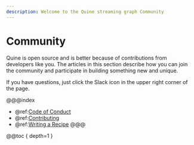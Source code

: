 ```yaml
---
description: Welcome to the Quine streaming graph Community
---
```

# Community

Quine is open source and is better because of contributions from developers like you. The articles in this section describe how you can join the community and participate in building something new and unique.

If you have questions, just click the Slack icon in the upper right corner of the page.

@@@index
* @ref:[Code of Conduct](code-of-conduct.md)
* @ref:[Contributing](contributing.md)
* @ref:[Writing a Recipe](writing-a-recipe.md)
@@@

@@toc { depth=1 }
